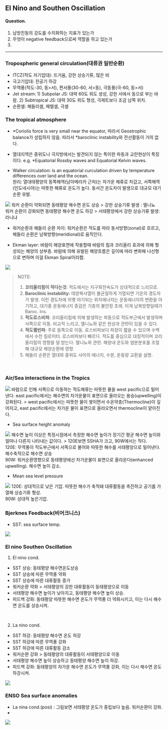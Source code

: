 ## El Nino and Southen Oscillation

#### Question.
1. 남방진동의 강도를 수치화하는 지표가 있는가
2. 무엇이 negative feedback으로써 역할을 하고 있는가
3. 
<hr>

### Tropospheric general circulation(대류권 일반순환)
- ITCZ(적도 저기압대): 뜨거움, 강한 상승기류, 많은 비
- 극고기압대: 찬공기 하강
- 무역풍(적도-30, 동>서), 편서풍(30-60, 서>동), 극동풍(극-60, 동>서)
- Jet stream: 1) Subpolar JS: 대략 60도 위도 셩성, 강한 서에서 동으로 부는 바람. 2) Subtropical JS: 대략 30도 위도 형성, 극제트보다 조금 남쪽 위치.
- 순환셀: 해들리셀, 페렐셀, 극셀

### The tropical atmosphere
- *Coriolis force is very small near the equator, 따라서 Geostrophic balance가 성립하지 않음. 따라서 *baroclinic instability와 전선활동이 거의 없다.

- 열대지역은 중위도나 극지방에서는 발견되지 않는 특이한 파동과 교란현상이 특징이다. e.g. *Equatorial Rossby waves and Equatorial Kelvin waves.

- Walker circulation: is an equatorial curculation driven by temperature differences over land and the ocean.<br>
원리: 열대태평양의 동쪽해역(남아메리카 근처)는 차가운 해류로 차갑고, 서쪽해역(인도네시아)는 따뜻한 해류로 온도가 높다. 동서간 온도차이 발생으로 대규모 대기순환 유발.
<img src="./img/walker.png" >
워커 순환이 약화되면 동태평양 해수면 온도 상승 > 강한 상승기류 발생 : 엘니뇨<br>
워커 순환이 강화되면 동태평양 해수면 온도 하강 > 서태평양에서 강한 상승기류 발생: 라니냐

- 워커순환과 해들리 순환 차이: 워커순환은 적도를 따라 동서방향(zonal)로 흐르고, 해들리 순환은 남북방향(meridional)로 움직인다.

- Ekman layer: 바람이 해양표면에 작용할때 바람의 힘과 코리올리 효과에 의해 형성되는 해양의 상부층. 바람에 의해 유발된 해양흐름은 깊이에 따라 변화해 나선형으로 변하며 이걸 Ekman Spiral이라함.
<img src="./img/zonal_momentum_eq.png" >


> NOTE: 
> 1) <strong>코리올리힘이 작다는것</strong>: 적도에서는 지구회전속도가 상대적으로 느리므로.<br>
> 2) <strong>Baroclinic instability:</strong> 태양복사열이 불균질하게 가열되면 기온의 경도차가 발생. 이런 경도차에 의앻 야기되는 위치에너지는 운동에너지의 변환을 야기하고, 대기중 운동에너지 증감은 기층의 불안정 초래. 이게 남북방향일때가 Baroc. Ins.
> 3) <strong>적도로스비파</strong>: 코리올리힘에 의해 발생하는 파동으로 적도부근에서 발생하며 서쪽으로 이동. 비교적 느리고, 엘니뇨와 같은 현상과 관련이 있을 수 있다. 
> 4) <strong>적도켈빈파</strong>: 주로 동쪽으로 이동. 로스비파보다 파장이 짧을 수 있으며 수백에서 수천 킬로미터. 로스비파보다 빠르다. 적도를 중심으로 대칭적이며 코리올리힘의 영향을 덜 받는다. 엘니뇨와 관련. 해양내 온도와 염분분포를 조절해 대규모 해양순환에 영향.
> 5) 해들리 순환은 열대와 중위도 사이의 에너지, 수분, 운동량 교환을 설명.

<br>

### Air/Sea interactions in the Tropics

<img src="./img/walker_circulation.png" >
바람으로 인해 서쪽으로 이동하는 적도해류는 따뜻한 물을 west pacific으로 밀어낸다. east pacific에서는 해수면의 차가운물이 표면으로 올라오는 용승(upwelling)이 강화된다. > west pacific에서는 따뜻한 물이 쌓이면서 수온약층(Thermocline)이 깊어지고, east pacific에서는 차가운 물이 표면으로 올라오면서 thermocline이 얕아진다.

<br>

- Sea surface height anomaly
<img src="./img/ssh.png" >
해수면 높이 이상은 특정시점에서 측정한 해수면 높이가 장기간 평균 해수면 높이와 얼마나 다른지 나타내는 값이다. > 120E보면 SSHA가 크고, 90W에서는 작다.
<br>120E: 무역풍이 적도부근에서 서쪽으로 불어와 따뜻한 해수를 서태평양으로 밀어낸다. 해수축적으로 해수면 상승<br>
90W: 워커순환영향으로 동태평양에선 차가운물이 표면으로 올라온다(enhanced upwelling). 해수면 높이 감소.

- Mean sea level pressure
<img src="./img/mslp.png" >
120E: 상대적으로 낮은 기압. 따뜻한 해수가 축적돼 대류활동을 촉진하고 공기를 가열해 상승기류 형성.<br>
90W: 상대적 높은기압.

### Bjerknes Feedback(비어크니스)
* SST: sea surface temp.
<img src="./img/bjerknes.png" >

### El nino Southen Oscillation
1. El nino cond.
- SST 상승: 동태평양 해수면온도상승
- SST 상승에 따른 무역풍 약화
- SST 상승에 따른 대류활동 증가
- 워커순환 약화 > 서태평양의 강한 대류활동이 동태평양으로 이동
- 서태평양 해수면 높이가 낮아지고, 동태평양 해수면 높이 상승.
- 피드백 강화: 동태평양 따뜻한 해수면 온도가 무역풍 더 약화시키고, 이는 다시 해수면 온도를 상승시켜.

<br>

2. La nino cond.
- SST 하강: 동태평양 해수면 온도 하강
- SST 하강에 따른 무역풍 강화
- SST 하강에 따른 대류활동 감소
- 워커순환 강화 > 동태평양의 대류활동이 서태평양으로 이동
- 서태평양 해수면 높이 상승하고 동태평양 해수면 높이 하강.
- 피드백 강화: 동태평양의 차가운 해수면 온도가 무역풍 강화, 이는 다시 해수면 온도 하강시켜.

<img src="./img/enso.png" >

### ENSO Sea surface anomalies
- La nina cond.(posi)
: 그림보면 서태평양 온도가 중립보다 높음. 워커순환이 강화.
- 
<img src="./img/enso_ssa.png" >